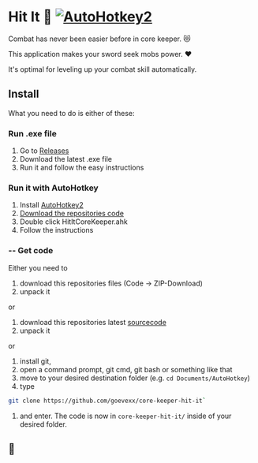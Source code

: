 #  Hit It 💎 [![AutoHotkey2](https://img.shields.io/badge/Language-AutoHotkey2-green.svg)](https://autohotkey.com/) 

Combat has never been easier before in core keeper. 😻 

This application makes your sword seek mobs power. :heart:  

It's optimal for leveling up your combat skill automatically.

## Install

What you need to do is either of these:

### Run .exe file

1. Go to [Releases](https://github.com/goevexx/core-keeper-hit-it/releases)
2. Download the latest .exe file
3. Run it and follow the easy instructions


### Run it with AutoHotkey
1. Install [AutoHotkey2](https://autohotkey.com/)
2. [Download the repositories code](#---get-code) 
3. Double click HitItCoreKeeper.ahk
4. Follow the instructions

### -- Get code

Either you need to 

1. download this repositories files (Code -> ZIP-Download) 
2. unpack it

or

1. download this repositories latest [sourcecode](https://github.com/goevexx/core-keeper-hit-it/releases) 
2. unpack it

or

1. install git,
2. open a command prompt, git cmd, git bash or something like that
3. move to your desired destination folder (e.g. `cd Documents/AutoHotkey`)
4. type 
```bash
git clone https://github.com/goevexx/core-keeper-hit-it`
```
1. and enter. The code is now in `core-keeper-hit-it/`  inside of your desired folder.


## 🥌